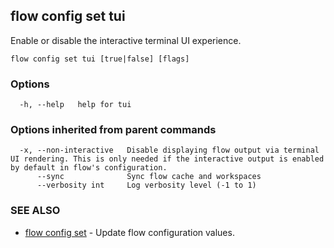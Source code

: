 ## flow config set tui

Enable or disable the interactive terminal UI experience.

```
flow config set tui [true|false] [flags]
```

### Options

```
  -h, --help   help for tui
```

### Options inherited from parent commands

```
  -x, --non-interactive   Disable displaying flow output via terminal UI rendering. This is only needed if the interactive output is enabled by default in flow's configuration.
      --sync              Sync flow cache and workspaces
      --verbosity int     Log verbosity level (-1 to 1)
```

### SEE ALSO

* [flow config set](flow_config_set.md)	 - Update flow configuration values.


